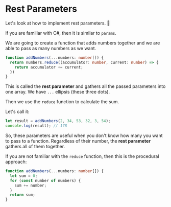 # Rest Parameters

Let's look at how to implement rest parameters. :eyes:

If you are familiar with C#, then it is similar to `params`.

We are going to create a function that adds numbers together and we are able to pass as many numbers as we want.

``` ts
function addNumbers(...numbers: number[]) {
  return numbers.reduce((accumulator: number, current: number) => {
    return accumulator += current;
  })
}
```

This is called the **rest parameter** and gathers all the passed parameters into one array. We have `...` ellipsis (these three dots).

Then we use the `reduce` function to calculate the sum.

Let's call it:

``` ts
let result = addNumbers(2, 34, 53, 32, 3, 54);
console.log(result); // 178
```

So, these parameters are useful when you don't know how many you want to pass to a function. Regardless of their number, the **rest parameter** gathers all of them together.

If you are not familiar with the `reduce` function, then this is the procedural approach:

``` ts
function addNumbers(...numbers: number[]) {
  let sum = 0;
  for (const number of numbers) {
    sum += number;
  }
  return sum;
}
```

